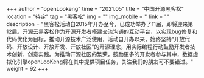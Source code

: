+++ 
author = "openLookeng"
time = "2021.05" 
title = "中国开源黑客松" 
location = "待定" 
tag = "黑客松"
img = "" 
img_mobile = ''
link = ""
description = "黑客松活动自2015年开办至今，已成功举办了11届，即将迎来第12届。开源云黑客松作为开源开发者搭建交流沟通的互动平台，以实现bug修复和代码优化为目标，推动开源技术广泛使用，活动自开办以来，始终坚持“开放代码、开放设计、开放开发、开放社区”的开源理念，用实际编程行动鼓励开发者技术创新、创意实践。为推动开源社区的繁荣，鼓励更多的开发者参与其中，数据虚拟化引擎openLooKeng将在其中提供项目任务，关注我们的朋友可不要错过。"
weight = 92
+++
